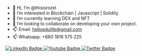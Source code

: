 - 👋 Hi, I’m @thisisrozel
- 👀 I’m interested in Blockchain | Javascript | Solidity
- 🌱 I’m currently learning DEX and NFT
- 💞️ I’m looking to collaborate on developing your own project.
- 📫 Email: helloedulife@gmail.com
- 📫 Whatsapp: +880 1816 575 225

<div id="badges">
  <a href="your-linkedin-URL">
    <img src="https://img.shields.io/badge/LinkedIn-blue?style=for-the-badge&logo=linkedin&logoColor=white" alt="LinkedIn Badge"/>
  </a>
  <a href="your-youtube-URL">
    <img src="https://img.shields.io/badge/YouTube-red?style=for-the-badge&logo=youtube&logoColor=white" alt="Youtube Badge"/>
  </a>
  <a href="your-twitter-URL">
    <img src="https://img.shields.io/badge/Twitter-blue?style=for-the-badge&logo=twitter&logoColor=white" alt="Twitter Badge"/>
  </a>
</div>
<!---
thisisrozel/thisisrozel is a ✨ special ✨ repository because its `README.md` (this file) appears on your GitHub profile.
You can click the Preview link to take a look at your changes.
--->
